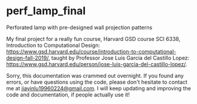 # perf_lamp_final
Perforated lamp with pre-designed wall projection patterns

My final project for a really fun course, Harvard GSD course SCI 6338, Introduction to Computational Design: https://www.gsd.harvard.edu/course/introduction-to-computational-design-fall-2019/, taught by Professor Jose Luis Garcia del Castillo Lopez: https://www.gsd.harvard.edu/person/jose-luis-garcia-del-castillo-lopez/.

Sorry, this documentation was crammed out overnight. If you found any errors, or have questions using the code, please don't hesitate to contact me at jiayinlu19960224@gmail.com. 
I will keep updating and improving the code and documentation, if people actually use it! 
